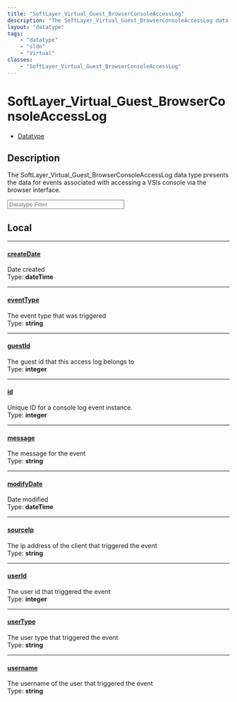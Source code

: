 ```yaml
---
title: "SoftLayer_Virtual_Guest_BrowserConsoleAccessLog"
description: "The SoftLayer_Virtual_Guest_BrowserConsoleAccessLog data type presents the data for events associated with accessing a V... "
layout: "datatype"
tags:
    - "datatype"
    - "sldn"
    - "Virtual"
classes:
    - "SoftLayer_Virtual_Guest_BrowserConsoleAccessLog"
---
```


# SoftLayer_Virtual_Guest_BrowserConsoleAccessLog
<div id='service-datatype'>
    <ul id='sldn-reference-tabs'>
        <li id='datatype'> <a href='/reference/datatypes/SoftLayer_Virtual_Guest_BrowserConsoleAccessLog' >Datatype</a></li>
    </ul>
</div>

## Description 
The SoftLayer_Virtual_Guest_BrowserConsoleAccessLog data type presents the data for events associated with accessing a VSIs console via the browser interface. 







<!-- Filer BEGIN -->
<div class="view-filters">
        <div class="clearfix">
            <div class="search-input-box">
                <input placeholder="Datatype Filter" onkeyup="titleSearch(inputId='prop-input', divId='properties', elementClass='prop-row')" 
                    type="text" id="prop-input" value="" size="30" maxlength="128" class="form-text">
            </div>
        </div>
</div>
<!-- Filer END -->

<div id="properties" class="content">
<div id="localProperties" class="prop-content" >

## Local
<div class="prop-row">

-----
[createDate]: #createdate
#### [createDate]
Date created   
<span class="type-label">Type: </span>**dateTime**


</div>
<div class="prop-row">

-----
[eventType]: #eventtype
#### [eventType]
The event type that was triggered   
<span class="type-label">Type: </span>**string**


</div>
<div class="prop-row">

-----
[guestId]: #guestid
#### [guestId]
The guest id that this access log belongs to   
<span class="type-label">Type: </span>**integer**


</div>
<div class="prop-row">

-----
[id]: #id
#### [id]
Unique ID for a console log event instance.   
<span class="type-label">Type: </span>**integer**


</div>
<div class="prop-row">

-----
[message]: #message
#### [message]
The message for the event   
<span class="type-label">Type: </span>**string**


</div>
<div class="prop-row">

-----
[modifyDate]: #modifydate
#### [modifyDate]
Date modified   
<span class="type-label">Type: </span>**dateTime**


</div>
<div class="prop-row">

-----
[sourceIp]: #sourceip
#### [sourceIp]
The ip address of the client that triggered the event   
<span class="type-label">Type: </span>**string**


</div>
<div class="prop-row">

-----
[userId]: #userid
#### [userId]
The user id that triggered the event   
<span class="type-label">Type: </span>**integer**


</div>
<div class="prop-row">

-----
[userType]: #usertype
#### [userType]
The user type that triggered the event   
<span class="type-label">Type: </span>**string**


</div>
<div class="prop-row">

-----
[username]: #username
#### [username]
The username of the user that triggered the event   
<span class="type-label">Type: </span>**string**


</div>
</div>
<!-- LOCAL PROPERTY END -->

</div>


